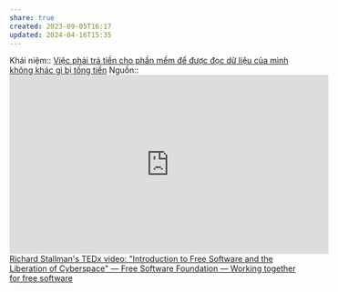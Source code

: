 ```yaml
---
share: true
created: 2023-09-05T16:17
updated: 2024-04-16T15:35
---
```

Khái niệm:: 
[Việc phải trả tiền cho phần mềm để được đọc dữ liệu của mình không khác gì bị tống tiền](./Vi%E1%BB%87c%20ph%E1%BA%A3i%20tr%E1%BA%A3%20ti%E1%BB%81n%20cho%20ph%E1%BA%A7n%20m%E1%BB%81m%20%C4%91%E1%BB%83%20%C4%91%C6%B0%E1%BB%A3c%20%C4%91%E1%BB%8Dc%20d%E1%BB%AF%20li%E1%BB%87u%20c%E1%BB%A7a%20m%C3%ACnh%20kh%C3%B4ng%20kh%C3%A1c%20g%C3%AC%20b%E1%BB%8B%20t%E1%BB%91ng%20ti%E1%BB%81n.md)
Nguồn:: <iframe width="560" height="315" sandbox="allow-same-origin allow-scripts allow-popups" title="(Part2)Introduction to Free Software and the Liberation of Cyberspace-Geneva 2014" src="https://static.fsf.org/nosvn/videos/geneva-rms-with-notes.webm" frameborder="0" allowfullscreen></iframe>
[Richard Stallman's TEDx video: "Introduction to Free Software and the Liberation of Cyberspace" — Free Software Foundation — Working together for free software](https://www.fsf.org/blogs/rms/20140407-geneva-tedx-talk-free-software-free-society/)